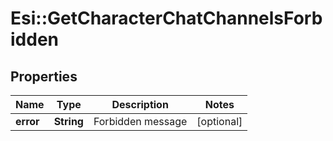 # Esi::GetCharacterChatChannelsForbidden

## Properties
Name | Type | Description | Notes
------------ | ------------- | ------------- | -------------
**error** | **String** | Forbidden message | [optional] 


